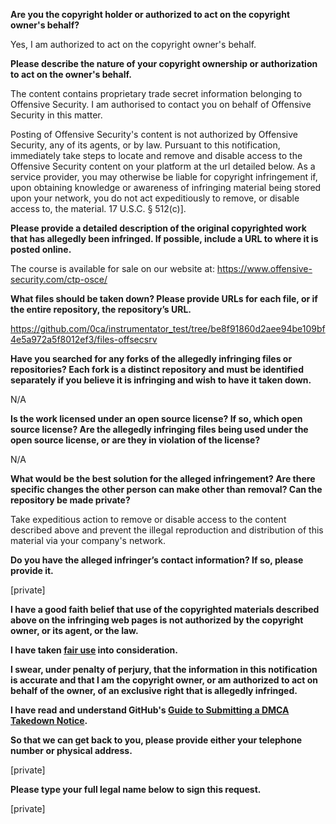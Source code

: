 **Are you the copyright holder or authorized to act on the copyright owner's behalf?**  
  
Yes, I am authorized to act on the copyright owner's behalf.  
  
**Please describe the nature of your copyright ownership or authorization to act on the owner's behalf.**  
  
The content contains proprietary trade secret information belonging to Offensive Security. I am authorised to contact you on behalf of Offensive Security in this matter.  
  
Posting of Offensive Security's content is not authorized by Offensive Security, any of its agents, or by law. Pursuant to this notification, immediately take steps to locate and remove and disable access to the Offensive Security content on your platform at the url detailed below. As a service provider, you may otherwise be liable for copyright infringement if, upon obtaining knowledge or awareness of infringing material being stored upon your network, you do not act expeditiously to remove, or disable access to, the material. 17 U.S.C. § 512(c)].  
  
**Please provide a detailed description of the original copyrighted work that has allegedly been infringed. If possible, include a URL to where it is posted online.**  
  
The course is available for sale on our website at: https://www.offensive-security.com/ctp-osce/  
  
**What files should be taken down? Please provide URLs for each file, or if the entire repository, the repository’s URL.**  
  
https://github.com/0ca/instrumentator_test/tree/be8f91860d2aee94be109bf4e5a972a5f8012ef3/files-offsecsrv  
  
**Have you searched for any forks of the allegedly infringing files or repositories? Each fork is a distinct repository and must be identified separately if you believe it is infringing and wish to have it taken down.**  
  
N/A  
  
**Is the work licensed under an open source license? If so, which open source license? Are the allegedly infringing files being used under the open source license, or are they in violation of the license?**  
  
N/A  
  
**What would be the best solution for the alleged infringement? Are there specific changes the other person can make other than removal? Can the repository be made private?**  
  
Take expeditious action to remove or disable access to the content described above and prevent the illegal reproduction and distribution of this material via your company's network.  
  
**Do you have the alleged infringer’s contact information? If so, please provide it.**  
  
[private]   
  
**I have a good faith belief that use of the copyrighted materials described above on the infringing web pages is not authorized by the copyright owner, or its agent, or the law.**  
  
**I have taken <a href="https://www.lumendatabase.org/topics/22">fair use</a> into consideration.**  
  
**I swear, under penalty of perjury, that the information in this notification is accurate and that I am the copyright owner, or am authorized to act on behalf of the owner, of an exclusive right that is allegedly infringed.**  
  
**I have read and understand GitHub's <a href="https://docs.github.com/articles/guide-to-submitting-a-dmca-takedown-notice/">Guide to Submitting a DMCA Takedown Notice</a>.**  
  
**So that we can get back to you, please provide either your telephone number or physical address.**  
  
[private]    
  
**Please type your full legal name below to sign this request.**  
  
[private]  
